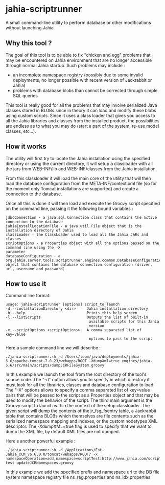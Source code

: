 jahia-scriptrunner
==================

A small command-line utility to perform database or other modifications without launching Jahia.

Why this tool ?
---------------

The goal of this tool is to be able to fix "chicken and egg" problems that may be encountered on
Jahia environment that are no longer accessible through normal Jahia startup. Such problems may
include :
- an incomplete namespace registry (possibly due to some invalid deployments, no longer possible
with recent version of Jackrabbit or Jahia)
- problems with database blobs than cannot be corrected through simple SQL queries

This tool is really good for all the problems that may involve serialized Java classes stored in
BLOBs since in theory it can load and modify these blobs using custom scripts. Since it uses a
class loader that gives you access to all the Jahia libraries and classes from the installed
product, the possibilities are endless as to what you may do (start a part of the system, re-use
model classes, etc...).

How it works
------------

The utility will first try to locate the Jahia installation using the specified directory or using
the current directory, it will setup a classloader with all the jars from WEB-INF/lib and WEB-INF/classes
from the Jahia installation.

From this classloader it will load the main core of the utility that will then load the database
configuration from the META-INF/context.xml file (so for the moment only Tomcat installations are
supported) and create a connection to the database.

Once all this is done it will then load and execute the Groovy script specified on the command line,
passing it the following bound variables :

    jdbcConnection - a java.sql.Connection class that contains the active connection to the database
    jahiaInstallLocationFile - a java.util.File object that is the installation directory of Jahia
    classLoader - the ClassLoader used to load all the Jahia JARs and classes
    scriptOptions - a Properties object with all the options passed on the command line using the -X
    parameter
    databaseConfiguration - a org.jahia.server.tools.scriptrunner.engines.common.DatabaseConfiguration
    object that contains the database connection configuration (driver, url, username and password)

How to use it
-------------

Command line format:

    usage: jahia-scriptrunner [options] script_to_launch
    -d,--installationDirectory <dir>     Jahia installation directory
    -h,--help                            Prints this help screen
    -l,--listScripts                     Outputs the list of built-in
                                          available scripts for this Jahia
                                          version
    -x,--scriptOptions <scriptOptions>   A comma separated list of key=value
                                          options to pass to the script

Here a sample command line we will describe :

    ./jahia-scriptrunner.sh -d /Users/loom/java/deployments/jahia-6.6/apache-tomcat-7.0.23/webapps/ROOT -XdumpXml=true engines/jahia-6.6/src/main/scripts/dumpJCRFileSystem.groovy

In this example we launch the tool from the root directory of the tool's source code. The "-d"
 option allows you to specify in which directory it must look for all the librairies, classes and
 database configuration to load. The "-X" options allows to specify a comma separated list of key=value
 pairs that will be passed to the script as a Properties object and that may be used to modify the
 behavior of the script. The third main argument is the Groovy script to launch within the
 context of the setup classloader. The given script will dump the contents of the jr_fsg_fsentry table,
 a Jackrabbit table that contains BLOBs which themselves are file contents such as the serialized
 namespace mapping and indexes, or the custom nodetypes XML descriptor. The -XdumpXML=true flag is used
 to specify that we want to dump the XML file, by default XML files are not dumped.

Here's another powerful example :

    ./jahia-scriptrunner.sh -d /Applications/Ent-Jahia_xCM_v6.6.0.0/tomcat/webapps/ROOT/ -x namespaceOperation=add,namespace=scriptTest:http://www.jahia.com/script-test updateJCRNamespaces.groovy

In this example we add the specified prefix and namespace uri to the DB file system namespace registry
file ns_reg.properties and ns_idx.properties

